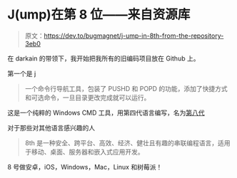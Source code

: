 # J(ump)在第 8 位——来自资源库

> 原文：<https://dev.to/bugmagnet/j-ump-in-8th-from-the-repository-3eb0>

在 darkain 的带领下，我开始把我所有的旧编码项目放在 Github 上。

第一个是 [j](https://github.com/axtens/j)

> 一个命令行导航工具，包装了 PUSHD 和 POPD 的功能，添加了快捷方式和可选命令，一旦目录更改完成就可以运行。

这是一个纯粹的 Windows CMD 工具，用第四代语言编写，名为[第八代](https://8th-dev.com/)

对于那些对其他语言感兴趣的人

> 8th 是一种安全、跨平台、高效、经济、健壮且有趣的串联编程语言，适用于移动、桌面、服务器和嵌入式应用开发。

8 号做安卓，iOS，Windows，Mac，Linux 和树莓派！